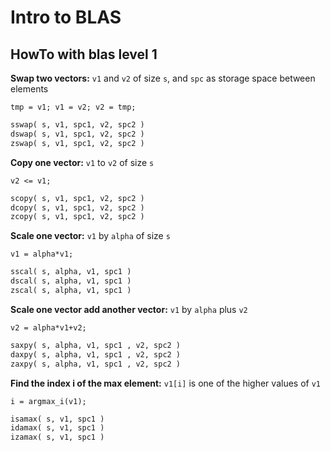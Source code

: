 # Intro to BLAS

## HowTo with blas level 1 

   **Swap two vectors:** `v1` and `v2` of size `s`, and 
   `spc` as storage space between elements

   `tmp = v1; v1 = v2; v2 = tmp;`

```fortran
sswap( s, v1, spc1, v2, spc2 )
dswap( s, v1, spc1, v2, spc2 )
zswap( s, v1, spc1, v2, spc2 )
```

   **Copy one vector:** `v1` to `v2` of size `s`

   `v2 <= v1;`

```fortran
scopy( s, v1, spc1, v2, spc2 )
dcopy( s, v1, spc1, v2, spc2 )
zcopy( s, v1, spc1, v2, spc2 )
```

   **Scale one vector:** `v1` by `alpha` of size `s`
   
   `v1 = alpha*v1;`
    
```fortran
sscal( s, alpha, v1, spc1 )
dscal( s, alpha, v1, spc1 )
zscal( s, alpha, v1, spc1 )
```

   **Scale one vector add another vector:** `v1` by `alpha` plus `v2`
   
   `v2 = alpha*v1+v2;`
    
```fortran
saxpy( s, alpha, v1, spc1 , v2, spc2 )
daxpy( s, alpha, v1, spc1 , v2, spc2 )
zaxpy( s, alpha, v1, spc1 , v2, spc2 )
```

   **Find the index i of the max element:** `v1[i]` is one of the higher values of `v1`
   
   `i = argmax_i(v1);`
    
```fortran
isamax( s, v1, spc1 )
idamax( s, v1, spc1 )
izamax( s, v1, spc1 )
```
